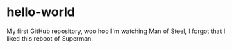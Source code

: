 # hello-world
My first GitHub repository, woo hoo
I'm watching Man of Steel, I forgot that I liked this reboot of Superman.
